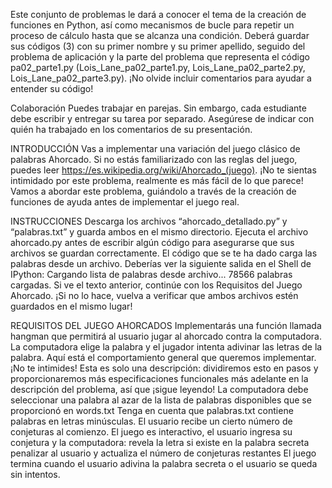 Este conjunto de problemas le dará a conocer el tema de la creación de funciones en Python, así como mecanismos de bucle para repetir un proceso de cálculo hasta que se alcanza una condición. Deberá guardar sus códigos (3) con su primer nombre y su primer apellido, seguido del problema de aplicación y la parte del problema que representa el código pa02_parte1.py (Lois_Lane_pa02_parte1.py, Lois_Lane_pa02_parte2.py, Lois_Lane_pa02_parte3.py). ¡No olvide incluir comentarios para ayudar a entender su código!

Colaboración
Puedes trabajar en parejas. Sin embargo, cada estudiante debe escribir y entregar su tarea por separado. Asegúrese de indicar con quién ha trabajado en los comentarios de su presentación.

INTRODUCCIÓN
Vas a implementar una variación del juego clásico de palabras Ahorcado. Si no estás familiarizado con las reglas del juego, puedes leer https://es.wikipedia.org/wiki/Ahorcado_(juego). ¡No te sientas intimidado por este problema, realmente es más fácil de lo que parece! Vamos a abordar este problema, guiándolo a través de la creación de funciones de ayuda antes de implementar el juego real.

INSTRUCCIONES
Descarga los archivos “ahorcado_detallado.py” y “palabras.txt” y guarda ambos en el mismo directorio. Ejecuta el archivo ahorcado.py antes de escribir algún código para asegurarse que sus archivos se guardan correctamente. El código que se te ha dado carga las palabras desde un archivo. Deberías ver la siguiente salida en el Shell de IPython:
	Cargando lista de palabras desde archivo...
    78566 palabras cargadas.
Si ve el texto anterior, continúe con los Requisitos del Juego Ahorcado.
¡Si no lo hace, vuelva a verificar que ambos archivos estén guardados en el mismo lugar!


REQUISITOS DEL JUEGO AHORCADOS
Implementarás una función llamada hangman que permitirá al usuario jugar al ahorcado contra la computadora. La computadora elige la palabra y el jugador intenta adivinar las letras de la palabra.
Aquí está el comportamiento general que queremos implementar. ¡No te intimides! Esta es solo una descripción: dividiremos esto en pasos y proporcionaremos más especificaciones funcionales más adelante en la descripción del problema, así que ¡sigue leyendo!
La computadora debe seleccionar una palabra al azar de la lista de palabras disponibles que se proporcionó en words.txt
Tenga en cuenta que palabras.txt contiene palabras en letras minúsculas.
El usuario recibe un cierto número de conjeturas al comienzo.
El juego es interactivo, el usuario ingresa su conjetura y la computadora:
revela la letra si existe en la palabra secreta
penalizar al usuario y actualiza el número de conjeturas restantes
El juego termina cuando el usuario adivina la palabra secreta o el usuario se queda sin intentos.
